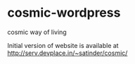 cosmic-wordpress
================

cosmic way of living

Initial version of website is available at http://serv.devplace.in/~satinder/cosmic/
